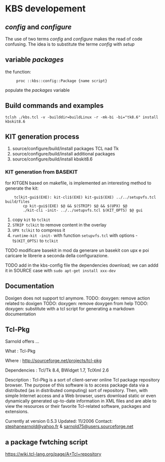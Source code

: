 # KBS developement

## *config* and *configure*

The use of two terms *config* and *configure* makes the read of code confusing.
The idea is to substitute the terme *config* with *setup*


## variable *packages*

the function:

         proc ::kbs::config::Package {name script} 

populate the *packages* variable





## Build commands and examples

```
tclsh ./kbs.tcl -v -builddir=buildLinux -r -mk-bi -bi="tk8.6" install kbskit8.6
```

## KIT generation process

1. source/configure/build/install packages TCL nad Tk
2. source/configure/build/install additional packages
3. source/configure/build/install kbskit8.6

### KIT generation from BASEKIT
for KITGEN based on makefile, is implemented an interesting method to generate the kit:

```
    tclkit-gui$(EXE): kit-cli$(EXE) kit-gui$(EXE) ../../setupvfs.tcl build/files
        cp kit-gui$(EXE) $@ && $(STRIP) $@ && $(UPX) $@
        ./kit-cli -init- ../../setupvfs.tcl $(KIT_OPTS) $@ gui
```
1. copy `kit` to `tclkit`
2. `STRIP tclkit` to remove content in the overlay
3. `UPX tclkit` to compress it
4. `runtime-kit -init-`  with function `setupvfs.tcl` with options - t`$(KIT_OPTS)` to `tclkit`

TODO modificare basekit in mod da generare un basekit con upx e poi caricare le librerie a seconda della configurazione.

TODO add in the kbs-config file the dependencies download; we can addd it in SOURCE case with `sudo apt-get install xxx-dev `



## Documentation
Doxigen does not support tcl anymore.
TODO: doxygen: remove action related to doxigen
TODO: doxygen: remove doxygen from help
TODO: doxygen: substitute with a tcl script for generating a markdown documentation

## Tcl-Pkg

Sarnold offers ...

What : Tcl-Pkg  

Where : http://sourceforge.net/projects/tcl-pkg   

Dependencies : Tcl/Tk 8.4, BWidget 1.7, TclXml 2.6    

Description : Tcl-Pkg is a sort of client-server online Tcl package      repository browser. The purpose of this software is to access package data via a distributed (as in distributed computing) sort of repository.
Then, with simple Internet access and a Web browser, users download static or even dynamically generated up-to-date information in XML files and are able to view the resources or their favorite Tcl-related software, packages and extensions.

Currently at version 0.5.3 
Updated: 11/2006
Contact: <stephanearnold@yahoo.fr> & <sarnold75@users.sourceforge.net>

## a package fwtching script
https://wiki.tcl-lang.org/page/A+Tcl+repository